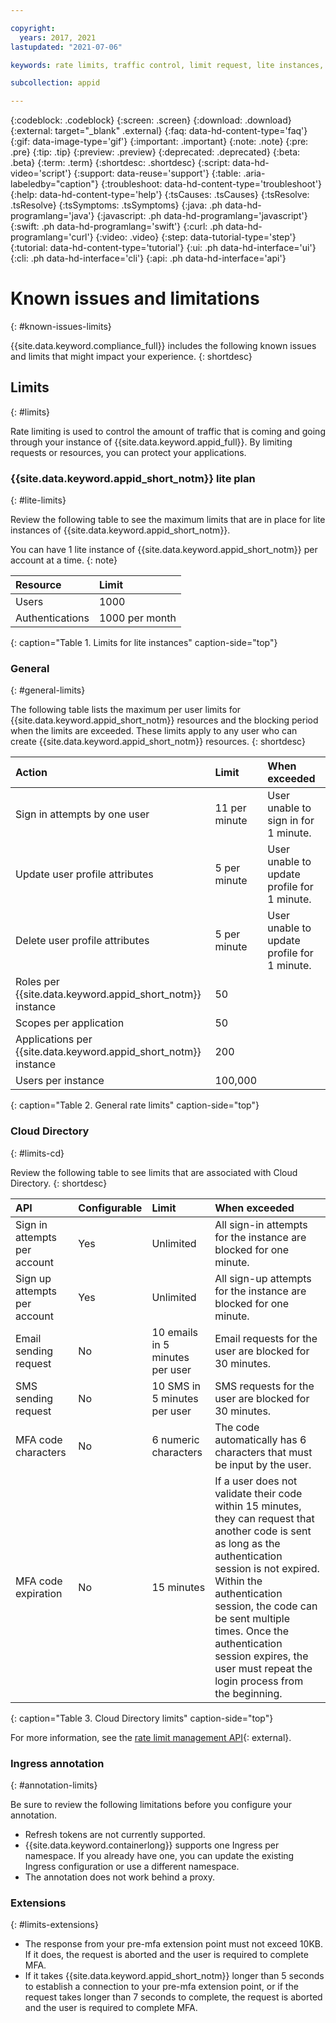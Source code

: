 ```yaml
---

copyright:
  years: 2017, 2021
lastupdated: "2021-07-06"

keywords: rate limits, traffic control, limit request, lite instances, per minute, per instance, per user, limits

subcollection: appid

---
```


{:codeblock: .codeblock}
{:screen: .screen}
{:download: .download}
{:external: target="_blank" .external}
{:faq: data-hd-content-type='faq'}
{:gif: data-image-type='gif'}
{:important: .important}
{:note: .note}
{:pre: .pre}
{:tip: .tip}
{:preview: .preview}
{:deprecated: .deprecated}
{:beta: .beta}
{:term: .term}
{:shortdesc: .shortdesc}
{:script: data-hd-video='script'}
{:support: data-reuse='support'}
{:table: .aria-labeledby="caption"}
{:troubleshoot: data-hd-content-type='troubleshoot'}
{:help: data-hd-content-type='help'}
{:tsCauses: .tsCauses}
{:tsResolve: .tsResolve}
{:tsSymptoms: .tsSymptoms}
{:java: .ph data-hd-programlang='java'}
{:javascript: .ph data-hd-programlang='javascript'}
{:swift: .ph data-hd-programlang='swift'}
{:curl: .ph data-hd-programlang='curl'}
{:video: .video}
{:step: data-tutorial-type='step'}
{:tutorial: data-hd-content-type='tutorial'}
{:ui: .ph data-hd-interface='ui'}
{:cli: .ph data-hd-interface='cli'}
{:api: .ph data-hd-interface='api'}


# Known issues and limitations
{: #known-issues-limits}

{{site.data.keyword.compliance_full}} includes the following known issues and limits that might impact your experience.
{: shortdesc}


## Limits
{: #limits}

Rate limiting is used to control the amount of traffic that is coming and going through your instance of {{site.data.keyword.appid_full}}. By limiting requests or resources, you can protect your applications.


### {{site.data.keyword.appid_short_notm}} lite plan
{: #lite-limits}

Review the following table to see the maximum limits that are in place for lite instances of {{site.data.keyword.appid_short_notm}}.

You can have 1 lite instance of {{site.data.keyword.appid_short_notm}} per account at a time.
{: note}

| Resource | Limit |  
|:---------|:------| 
| Users | 1000 |
| Authentications | 1000 per month |
{: caption="Table 1. Limits for lite instances" caption-side="top"}

### General
{: #general-limits}

The following table lists the maximum per user limits for {{site.data.keyword.appid_short_notm}} resources and the blocking period when the limits are exceeded. These limits apply to any user who can create {{site.data.keyword.appid_short_notm}} resources.
{: shortdesc}

| Action | Limit | When exceeded |
|:-------|:------|:--------------|
| Sign in attempts by one user | 11 per minute | User unable to sign in for 1 minute. |
| Update user profile attributes | 5 per minute | User unable to update profile for 1 minute. |
| Delete user profile attributes | 5 per minute | User unable to update profile for 1 minute. |
| Roles per {{site.data.keyword.appid_short_notm}} instance | 50 |   |
| Scopes per application | 50 |   |
| Applications per {{site.data.keyword.appid_short_notm}} instance | 200 |   |
| Users per instance | 100,000 | |
{: caption="Table 2. General rate limits" caption-side="top"}



### Cloud Directory
{: #limits-cd}

Review the following table to see limits that are associated with Cloud Directory.
{: shortdesc}

| API | Configurable | Limit | When exceeded |
|:----|:-------------|:------|:------------- | 
| Sign in attempts per account | Yes | Unlimited | All sign-in attempts for the instance are blocked for one minute. |
| Sign up attempts per account | Yes | Unlimited | All sign-up attempts for the instance are blocked for one minute. |
| Email sending request | No | 10 emails in 5 minutes per user | Email requests for the user are blocked for 30 minutes. |
| SMS sending request | No | 10 SMS in 5 minutes per user | SMS requests for the user are blocked for 30 minutes. | 
| MFA code characters | No | 6 numeric characters | The code automatically has 6 characters that must be input by the user. | 
| MFA code expiration | No | 15 minutes | If a user does not validate their code within 15 minutes, they can request that another code is sent as long as the authentication session is not expired. Within the authentication session, the code can be sent multiple times. Once the authentication session expires, the user must repeat the login process from the beginning. |
{: caption="Table 3. Cloud Directory limits" caption-side="top"}

For more information, see the [rate limit management API](https://us-south.appid.cloud.ibm.com/swagger-ui/#/Management%20API%20-%20Config/mgmt.updateRateLimitConfig){: external}.


### Ingress annotation
{: #annotation-limits}

Be sure to review the following limitations before you configure your annotation.

* Refresh tokens are not currently supported.
* {{site.data.keyword.containerlong}} supports one Ingress per namespace. If you already have one, you can update the existing Ingress configuration or use a different namespace.
* The annotation does not work behind a proxy.


### Extensions
{: #limits-extensions}

* The response from your pre-mfa extension point must not exceed 10KB. If it does, the request is aborted and the user is required to complete MFA.
* If it takes {{site.data.keyword.appid_short_notm}} longer than 5 seconds to establish a connection to your pre-mfa extension point, or if the request takes longer than 7 seconds to complete, the request is aborted and the user is required to complete MFA.
